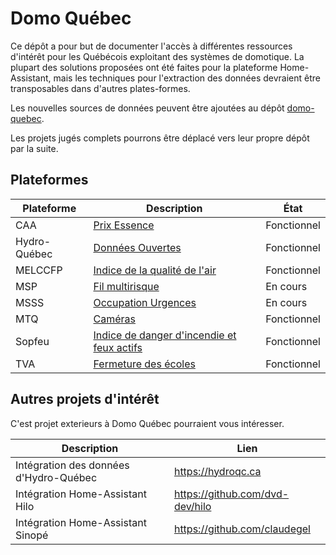# Domo Québec

Ce dépôt a pour but de documenter l'accès à différentes ressources d'intérêt pour les Québécois exploitant des systèmes de domotique. La plupart des solutions proposées ont été faites pour la plateforme Home-Assistant, mais les techniques pour l'extraction des données devraient être transposables dans d'autres plates-formes.

Les nouvelles sources de données peuvent être ajoutées au dépôt [domo-quebec](https://github.com/domo-quebec/domo-quebec).

Les projets jugés complets pourrons être déplacé vers leur propre dépôt par la suite.

## Plateformes

| Plateforme | Description | État |
|-|-|-|
| CAA | [Prix Essence](https://github.com/domo-quebec/domo-quebec/caa/) | Fonctionnel |
| Hydro-Québec | [Données Ouvertes](https://github.com/domo-quebec/domo-quebec/hydro-quebec/) | Fonctionnel |
| MELCCFP | [Indice de la qualité de l'air](https://github.com/domo-quebec/domo-quebec/melccfp/) | Fonctionnel |
| MSP | [Fil multirisque](https://github.com/domo-quebec/domo-quebec/msp/) | En cours |
| MSSS | [Occupation Urgences](https://github.com/domo-quebec/msss-urgences) | En cours |
| MTQ | [Caméras](https://github.com/domo-quebec/domo-quebec/mtq/) | Fonctionnel |
| Sopfeu | [Indice de danger d'incendie et feux actifs](https://github.com/domo-quebec/sopfeu) | Fonctionnel |
| TVA | [Fermeture des écoles](https://github.com/domo-quebec/fermeture-ecoles) | Fonctionnel |

## Autres projets d'intérêt

C'est projet exterieurs à Domo Québec pourraient vous intéresser.

| Description | Lien |
| - | - |
| Intégration des données d'Hydro-Québec | https://hydroqc.ca |
| Intégration Home-Assistant Hilo | https://github.com/dvd-dev/hilo |
| Intégration Home-Assistant Sinopé | https://github.com/claudegel |
